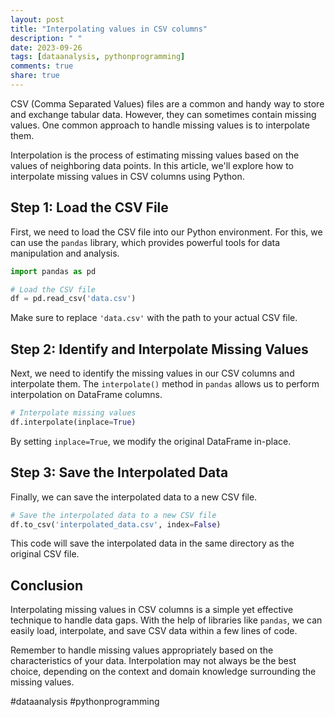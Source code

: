 ```yaml
---
layout: post
title: "Interpolating values in CSV columns"
description: " "
date: 2023-09-26
tags: [dataanalysis, pythonprogramming]
comments: true
share: true
---
```


CSV (Comma Separated Values) files are a common and handy way to store and exchange tabular data. However, they can sometimes contain missing values. One common approach to handle missing values is to interpolate them.

Interpolation is the process of estimating missing values based on the values of neighboring data points. In this article, we'll explore how to interpolate missing values in CSV columns using Python.

## Step 1: Load the CSV File

First, we need to load the CSV file into our Python environment. For this, we can use the `pandas` library, which provides powerful tools for data manipulation and analysis.

```python
import pandas as pd

# Load the CSV file
df = pd.read_csv('data.csv')
```

Make sure to replace `'data.csv'` with the path to your actual CSV file.

## Step 2: Identify and Interpolate Missing Values

Next, we need to identify the missing values in our CSV columns and interpolate them. The `interpolate()` method in `pandas` allows us to perform interpolation on DataFrame columns.

```python
# Interpolate missing values
df.interpolate(inplace=True)
```

By setting `inplace=True`, we modify the original DataFrame in-place.

## Step 3: Save the Interpolated Data

Finally, we can save the interpolated data to a new CSV file.

```python
# Save the interpolated data to a new CSV file
df.to_csv('interpolated_data.csv', index=False)
```

This code will save the interpolated data in the same directory as the original CSV file.

## Conclusion

Interpolating missing values in CSV columns is a simple yet effective technique to handle data gaps. With the help of libraries like `pandas`, we can easily load, interpolate, and save CSV data within a few lines of code.

Remember to handle missing values appropriately based on the characteristics of your data. Interpolation may not always be the best choice, depending on the context and domain knowledge surrounding the missing values.

#dataanalysis #pythonprogramming